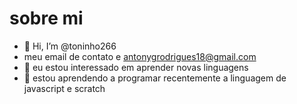 # sobre mi

- 👋 Hi, I’m @toninho266
- meu email de contato e antonygrodrigues18@gmail.com
- 👀 eu estou interessado em aprender novas linguagens
- 🌱 estou aprendendo a programar recentemente a linguagem de javascript e scratch
